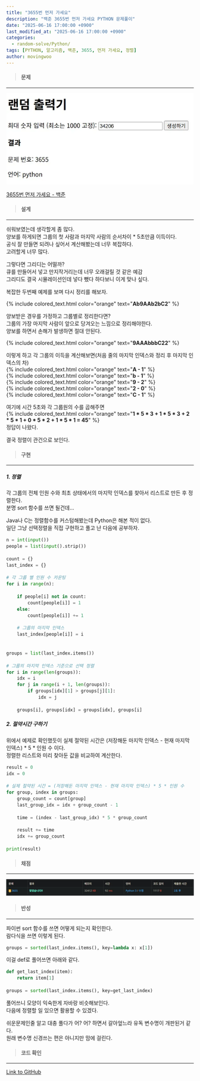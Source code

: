 ```yaml
---
title: "3655번 먼저 가세요"
description: "백준 3655번 먼저 가세요 PYTHON 문제풀이"
date: "2025-06-16 17:00:00 +0900"
last_modified_at: "2025-06-16 17:00:00 +0900"
categories: 
  - random-solve/Python/
tags: [PYTHON, 알고리즘, 백준, 3655, 먼저 가세요, 정렬]
author: movingwoo
---
```

> #### 문제  
---  
  
![img01](/assets/images/posts/random-solve/Python/2025-06-16-3655/img01.webp)  
  
[3655번 먼저 가세요 - 백준](https://www.acmicpc.net/problem/3655)  
   
> #### 설계  
---
  
쉬워보였는데 생각할게 좀 많다.  
양보를 하게되면 그룹의 첫 사람과 마지막 사람의 순서차이 * 5초만큼 이득이다.  
공식 잘 만들면 되려나 싶어서 계산해봤는데 너무 복잡하다.  
고려할게 너무 많다.  
  
그렇다면 그리디는 어떨까?  
큐를 만들어서 넣고 만지작거리는데 너무 오래걸릴 것 같은 예감  
그리디도 결국 시뮬레이션인데 넣다 뺐다 하다보니 이게 맞나 싶다.  
  
복잡한 두번째 예제를 보며 다시 정리를 해보자.  
  
{% include colored_text.html color="orange" text="**Ab9AAb2bC2**" %}  
  
양보받은 경우를 가정하고 그룹별로 정리한다면?  
그룹의 가장 마지막 사람이 앞으로 당겨오는 느낌으로 정리해야한다.  
양보를 하면서 손해가 발생하면 절대 안된다.  
  
{% include colored_text.html color="orange" text="**9AAAbbbC22**" %}  
  
이렇게 하고 각 그룹의 이득을 계산해보면(처음 줄의 마지막 인덱스와 정리 후 마지막 인덱스의 차)  
{% include colored_text.html color="orange" text="**A - 1**" %}  
{% include colored_text.html color="orange" text="**b - 1**" %}  
{% include colored_text.html color="orange" text="**9 - 2**" %}  
{% include colored_text.html color="orange" text="**2 - 0**" %}  
{% include colored_text.html color="orange" text="**C - 1**" %}  
  
여기에 시간 5초와 각 그룹원의 수를 곱해주면  
{% include colored_text.html color="orange" text="**1 * 5 * 3 + 1 * 5 * 3 + 2 * 5 * 1 + 0 * 5 * 2 + 1 * 5 * 1 = 45**" %}  
정답이 나왔다.  
  
결국 정렬이 관건으로 보인다.  
  
> #### 구현  
---  
  
##### 1. 정렬  
  
각 그룹의 전체 인원 수와 최초 상태에서의 마지막 인덱스를 찾아서 리스트로 만든 후 정렬한다.  
분명 sort 함수를 쓰면 될건데...  
  
Java나 C는 정렬함수를 커스텀해봤는데 Python은 해본 적이 없다.  
일단 그냥 선택정렬을 직접 구현하고 풀고 난 다음에 공부하자.  
  
```python
n = int(input())
people = list(input().strip())

count = {}
last_index = {}

# 각 그룹 별 인원 수 카운팅
for i in range(n):

    if people[i] not in count:
        count[people[i]] = 1
    else:
        count[people[i]] += 1
    
    # 그룹의 마지막 인덱스
    last_index[people[i]] = i


groups = list(last_index.items())

# 그룹의 마지막 인덱스 기준으로 선택 정렬 
for i in range(len(groups)):
    idx = i
    for j in range(i + 1, len(groups)):
        if groups[idx][1] > groups[j][1]:
            idx = j

    groups[i], groups[idx] = groups[idx], groups[i]
```
  
##### 2. 절약시간 구하기  
  
위에서 예제로 확인했듯이 실제 절약된 시간은 (저장해둔 마지막 인덱스 - 현재 마지막 인덱스) * 5 * 인원 수 이다.  
정렬한 리스트와 미리 찾아둔 값을 비교하여 계산한다.  
  
```python
result = 0
idx = 0

# 실제 절약된 시간 = (저장해둔 마지막 인덱스 - 현재 마지막 인덱스) * 5 * 인원 수
for group, index in groups:
    group_count = count[group]
    last_group_idx = idx + group_count - 1

    time = (index - last_group_idx) * 5 * group_count

    result += time
    idx += group_count

print(result)
```
  
> #### 채점  
---  

![img02](/assets/images/posts/random-solve/Python/2025-06-16-3655/img02.webp)  
  
> #### 반성  
---  
  
파이썬 sort 함수를 쓰면 어떻게 되는지 확인한다.  
람다식을 쓰면 이렇게 된다.  
  
```python
groups = sorted(last_index.items(), key=lambda x: x[1])
```
  
이걸 def로 풀어쓰면 아래와 같다.  
  
```python
def get_last_index(item):
    return item[1]

groups = sorted(last_index.items(), key=get_last_index)
```
  
풀어쓰니 모양이 익숙한게 자바랑 비슷해보인다.  
다음에 정렬할 일 있으면 활용할 수 있겠다.  
  
쉬운문제인줄 알고 대충 풀다가 어? 어? 하면서 갈아엎느라 유독 변수명이 개판된거 같다.  
원래 변수명 신경쓰는 편은 아니지만 맘에 걸린다.  
  
> #### 코드 확인   
---  
  
[Link to GitHub](https://raw.githubusercontent.com/movingwoo/movingwoo-snippets/refs/heads/main/random-solve/Python/2025-06-16-3655.py)  